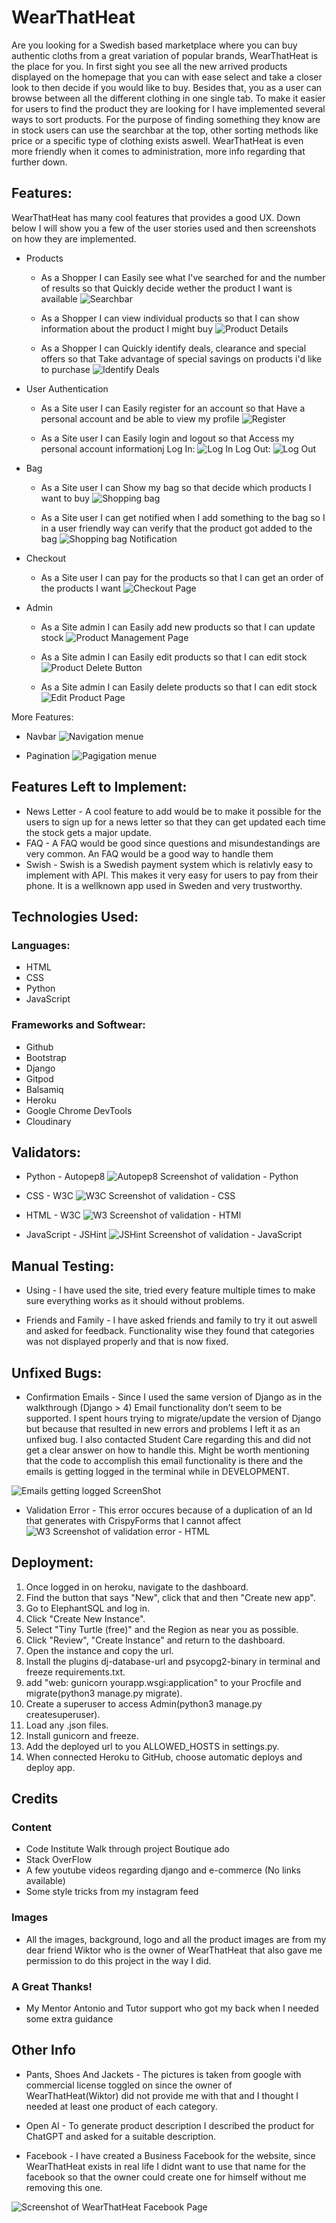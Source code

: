 # WearThatHeat

Are you looking for a Swedish based marketplace where you can buy authentic cloths from a great variation of popular brands, WearThatHeat is the place for you. In first sight you see all the new arrived products displayed on the homepage that you can with ease select and take a closer look to then decide if you would like to buy. Besides that, you as a user can browse between all the different clothing in one single tab. To make it easier for users to find the product they are looking for I have implemented several ways to sort products. For the purpose of finding something they know are in stock users can use the searchbar at the top, other sorting methods like price or a specific type of clothing exists aswell. WearThatHeat is even more friendly when it comes to administration, more info regarding that further down.

## Features:

WearThatHeat has many cool features that provides a good UX. Down below I will show you a few of the user stories used and then screenshots on how they are implemented.
	
* Products
    * As a Shopper I can Easily see what I've searched for and the number of results so that Quickly decide wether the product I want is available
    ![Searchbar](/media/readme-images/searchbar.png)

    * As a Shopper I can view individual products so that I can show information about the product I might buy
    ![Product Details](media/readme-images/product_details.png)
    

    * As a Shopper I can Quickly identify deals, clearance and special offers so that Take advantage of special savings on products i'd like to purchase
    ![Identify Deals](media/readme-images/identify_deals.png)
    
* User Authentication
    * As a Site user I can Easily register for an account so that Have a personal account and be able to view my profile
    ![Register](media/readme-images/signup.png)

    * As a Site user I can Easily login and logout so that Access my   personal account informationj
    Log In: ![Log In](media/readme-images/login.png)
    Log Out: ![Log Out](media/readme-images/logout.png)
* Bag
    * As a Site user I can Show my bag so that decide which products I want to buy
    ![Shopping bag](media/readme-images/bag.png)

    * As a Site user I can get notified when I add something to the bag so I in a user friendly way can verify that the product got added to the bag
    ![Shopping bag Notification](media/readme-images/notis-bag.png)

* Checkout
    * As a Site user I can pay for the products so that I can get an order of the products I want
    ![Checkout Page](media/readme-images/chekout.png)
* Admin
    * As a Site admin I can Easily add new products so that I can update stock
    ![Product Management Page](media/readme-images/product_management.png)

    * As a Site admin I can Easily edit products so that I can edit stock
    ![Product Delete Button](media/readme-images/delete-p.png)

    * As a Site admin I can Easily delete products so that I can edit stock
    ![Edit Product Page](media/readme-images/edit-p.png)

More Features:

* Navbar
    ![Navigation menue](media/readme-images/nav-bar.png)

* Pagination
    ![Pagigation menue](media/readme-images/pagination.png)

##  Features Left to Implement:
* News Letter - A cool feature to add would be to make it possible for the users to sign up for a news letter so that they can get updated each time the stock gets a major update.
* FAQ - A FAQ would be good since questions and misundestandings are very common. An FAQ would be a good way to handle them
* Swish - Swish is a Swedish payment system which is relativly easy to implement with API. This makes it very easy for users to pay from their phone. It is a wellknown app used in Sweden and very trustworthy.

## Technologies Used:

### Languages:

* HTML  
* CSS
* Python 
* JavaScript

### Frameworks and Softwear:

* Github
* Bootstrap
* Django
* Gitpod
* Balsamiq
* Heroku
* Google Chrome DevTools
* Cloudinary

## Validators:

* Python - Autopep8
    ![Autopep8 Screenshot of validation - Python](media/readme-images/autopep8-python-validation.png)

* CSS - W3C
    ![W3C Screenshot of validation - CSS](media/readme-images/css-validator.png)

* HTML - W3C
    ![W3 Screenshot of validation - HTMl](media/readme-images/html-validator.png)

* JavaScript - JSHint
    ![JSHint Screenshot of validation - JavaScript](media/readme-images/jshint-validator.png)


## Manual Testing:
* Using - I have used the site, tried every feature multiple times to make sure everything works as it should without problems.

* Friends and Family - I have asked friends and family to try it out aswell and asked for feedback. Functionality wise they found that categories was not displayed properly and that is now fixed.


## Unfixed Bugs:
* Confirmation Emails - Since I used the same version of Django as in the walkthrough (Django > 4) Email functionality don’t seem to be supported. I spent hours trying to migrate/update the version of Django but because that resulted in new errors and problems I left it as an unfixed bug. I also contacted Student Care regarding this and did not get a clear answer on how to handle this. Might be worth mentioning that the code to accomplish this email functionality is there and the emails is getting logged in the terminal while in DEVELOPMENT.

![Emails getting logged ScreenShot](media/readme-images/email-screenshot.png)

* Validation Error - This error occures because of a duplication of an Id that generates with CrispyForms that I cannot affect
    ![W3 Screenshot of validation  error - HTML](media/readme-images/validator-error.png)

## Deployment: 

1. Once logged in on heroku, navigate to the dashboard.
2. Find the button that says "New", click that and then "Create new app".
3. Go to ElephantSQL and log in.
4. Click "Create New Instance".
5. Select  "Tiny Turtle (free)" and the Region as near you as possible.
6. Click "Review", "Create Instance" and return to the dashboard.
7. Open the instance and copy the url.
8. Install the plugins dj-database-url and psycopg2-binary in terminal and freeze requirements.txt.
9. add "web: gunicorn yourapp.wsgi:application" to your Procfile and migrate(python3 manage.py migrate).
10. Create a superuser to access Admin(python3 manage.py createsuperuser).
11. Load any .json files.
12. Install gunicorn and freeze.
13. Add the deployed url to you ALLOWED_HOSTS in settings.py.
14. When connected Heroku to GitHub, choose automatic deploys and deploy app.

## Credits

### Content

* Code Institute Walk through project Boutique ado
* Stack OverFlow
* A few youtube videos regarding django and e-commerce (No links available)
* Some style tricks from my instagram feed

### Images
* All the images, background, logo and all the product images are from my dear friend Wiktor who is the owner of WearThatHeat that also gave me permission to do this project in the way I did.

### A Great Thanks!

* My Mentor Antonio and Tutor support who got my back when I needed some extra guidance

## Other Info

* Pants, Shoes And Jackets - The pictures is taken from google with commercial license toggled on since the owner of WearThatHeat(Wiktor) did not provide me with that and I thought I needed at least one product of each category.

* Open AI - To generate product description I described the product for ChatGPT and asked for a suitable description.

* Facebook - I have created a Business Facebook for the website, since WearThatHeat exists in real life I didnt want to use that name for the facebook so that the owner could create one for himself without me removing this one.

![Screenshot of WearThatHeat Facebook Page](media/readme-images/wth-facebook.png)


